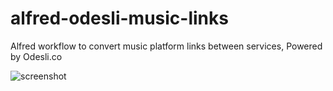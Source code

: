 # alfred-odesli-music-links
Alfred workflow to convert music platform links between services, Powered by Odesli.co

![screenshot](https://user-images.githubusercontent.com/2555575/186485134-ad6f580f-aa7d-4aba-b0c8-90c25359376a.png)
